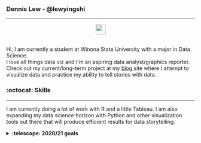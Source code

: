 ### Dennis Lew - @lewyingshi
***

<p align="center">
<img src="https://user-images.githubusercontent.com/5679180/79618120-0daffb80-80be-11ea-819e-d2b0fa904d07.gif" width="27px">
<br><br>
</p>

<p align="left"> 
  Hi, I am currently a student at Winona State University with a major in Data Science.
  <br> I love all things data viz and I'm an aspiring data analyst/graphics reporter.
  Check out my current/long-term project at my <a href = "https://lewyingshi.github.io/blog/"> blog </a> site where I attempt to visualize data and practice my ability to tell stories with data.
</p>

### :octocat: Skills
***
I am currently doing a lot of work with R and a little Tableau. I am also expanding my data science horizon with Python and other visualization tools out there that will produce efficient results for data storytelling. 

<details>
  <summary><b>:telescope: 2020/21 goals</b></summary>
  * Learn data science in Python<br>
  * Learn to visualize data with Python packages<br>
</details>
